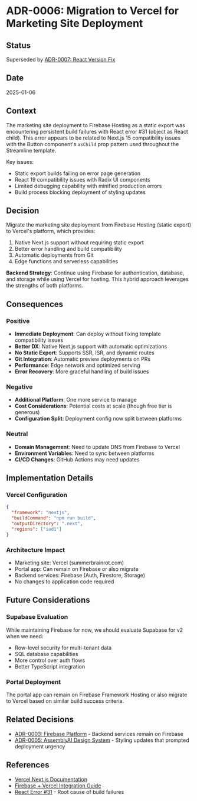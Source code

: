 # ADR-0006: Migration to Vercel for Marketing Site Deployment

## Status
Superseded by [ADR-0007: React Version Fix](./0007-react-version-fix.md)

## Date
2025-01-06

## Context
The marketing site deployment to Firebase Hosting as a static export was encountering persistent build failures with React error #31 (object as React child). This error appears to be related to Next.js 15 compatibility issues with the Button component's `asChild` prop pattern used throughout the Streamline template.

Key issues:
- Static export builds failing on error page generation
- React 19 compatibility issues with Radix UI components
- Limited debugging capability with minified production errors
- Build process blocking deployment of styling updates

## Decision
Migrate the marketing site deployment from Firebase Hosting (static export) to Vercel's platform, which provides:
1. Native Next.js support without requiring static export
2. Better error handling and build compatibility
3. Automatic deployments from Git
4. Edge functions and serverless capabilities

**Backend Strategy**: Continue using Firebase for authentication, database, and storage while using Vercel for hosting. This hybrid approach leverages the strengths of both platforms.

## Consequences

### Positive
- **Immediate Deployment**: Can deploy without fixing template compatibility issues
- **Better DX**: Native Next.js support with automatic optimizations
- **No Static Export**: Supports SSR, ISR, and dynamic routes
- **Git Integration**: Automatic preview deployments on PRs
- **Performance**: Edge network and optimized serving
- **Error Recovery**: More graceful handling of build issues

### Negative
- **Additional Platform**: One more service to manage
- **Cost Considerations**: Potential costs at scale (though free tier is generous)
- **Configuration Split**: Deployment config now split between platforms

### Neutral
- **Domain Management**: Need to update DNS from Firebase to Vercel
- **Environment Variables**: Need to sync between platforms
- **CI/CD Changes**: GitHub Actions may need updates

## Implementation Details

### Vercel Configuration
```json
{
  "framework": "nextjs",
  "buildCommand": "npm run build",
  "outputDirectory": ".next",
  "regions": ["iad1"]
}
```

### Architecture Impact
- Marketing site: Vercel (summerbrainrot.com)
- Portal app: Can remain on Firebase or also migrate
- Backend services: Firebase (Auth, Firestore, Storage)
- No changes to application code required

## Future Considerations

### Supabase Evaluation
While maintaining Firebase for now, we should evaluate Supabase for v2 when we need:
- Row-level security for multi-tenant data
- SQL database capabilities
- More control over auth flows
- Better TypeScript integration

### Portal Deployment
The portal app can remain on Firebase Framework Hosting or also migrate to Vercel based on similar build success criteria.

## Related Decisions
- [ADR-0003: Firebase Platform](./0003-firebase-platform.md) - Backend services remain on Firebase
- [ADR-0005: AssemblyAI Design System](./0005-assemblyai-design-system.md) - Styling updates that prompted deployment urgency

## References
- [Vercel Next.js Documentation](https://vercel.com/docs/frameworks/nextjs)
- [Firebase + Vercel Integration Guide](https://vercel.com/guides/using-firebase-with-vercel)
- [React Error #31](https://react.dev/errors/31) - Root cause of build failures